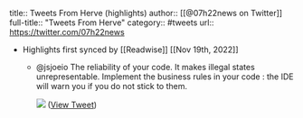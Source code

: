 title:: Tweets From Herve (highlights)
author:: [[@07h22news on Twitter]]
full-title:: "Tweets From Herve"
category:: #tweets
url:: https://twitter.com/07h22news

- Highlights first synced by [[Readwise]] [[Nov 19th, 2022]]
	- @jsjoeio The reliability of your code. It makes illegal states unrepresentable.
	  Implement the business rules in your code : the IDE will warn you if you do not stick to them. 
	  
	  ![](https://pbs.twimg.com/media/FCR5BURWUAQdrSO.jpg) ([View Tweet](https://twitter.com/07h22news/status/1451418254501629986))